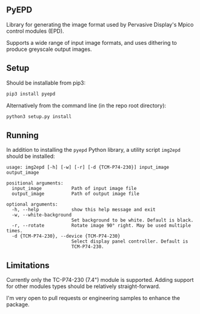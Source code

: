 **PyEPD**
---------
Library for generating the image format used by Pervasive Display's Mpico control modules (EPD).

Supports a wide range of input image formats, and uses dithering to produce greyscale output images.

Setup
----
Should be installable from pip3:
```bash
pip3 install pyepd
```

Alternatively from the command line (in the repo root directory):
```bash
python3 setup.py install
```

Running
----
In addition to installing the `pyepd` Python library, a utility script `img2epd` should be installed:
```
usage: img2epd [-h] [-w] [-r] [-d {TCM-P74-230}] input_image output_image

positional arguments:
  input_image           Path of input image file
  output_image          Path of output image file

optional arguments:
  -h, --help            show this help message and exit
  -w, --white-background
                        Set background to be white. Default is black.
  -r, --rotate          Rotate image 90° right. May be used multiple times.
  -d {TCM-P74-230}, --device {TCM-P74-230}
                        Select display panel controller. Default is
                        TCM-P74-230.
```

Limitations
-----------
Currently only the TC-P74-230 (7.4") module is supported.
Adding support for other modules types should be relatively straight-forward.

I'm very open to pull requests or engineering samples to enhance the package.

